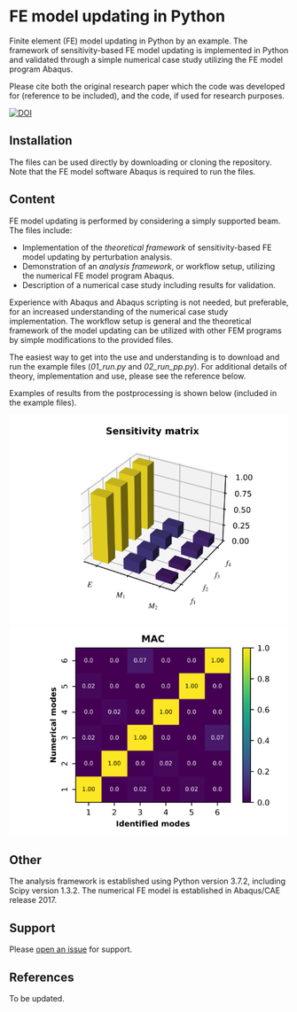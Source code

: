 # FE model updating in Python

Finite element (FE) model updating in Python by an example. The framework of sensitivity-based FE model updating is implemented in Python
and validated through a simple numerical case study utilizing the FE model program Abaqus.

Please cite both the original research paper which the code was developed for (reference to be included), and the code, if used for research purposes.

[![DOI](https://zenodo.org/badge/DOI/10.5281/zenodo.4243875.svg)](https://doi.org/10.5281/zenodo.4243875)

## Installation
The files can be used directly by downloading or cloning the repository. Note that the FE model software Abaqus is required to run the files.

## Content

FE model updating is performed by considering a simply supported beam. The files include:
- Implementation of the *theoretical framework* of sensitivity-based FE model updating by perturbation analysis.
- Demonstration of an *analysis framework*, or workflow setup, utilizing the numerical FE model program Abaqus.
- Description of a numerical case study including results for validation.

Experience with Abaqus and Abaqus scripting is not needed, but preferable, for an increased understanding of the numerical case study implementation.
The workflow setup is general and the theoretical framework of the model updating can be utilized with other FEM programs by simple modifications to
the provided files.

The easiest way to get into the use and understanding is to download and run the example files (*01_run.py* and *02_run_pp.py*). For additional details of theory,
implementation and use, please see the reference below.

Examples of results from the postprocessing is shown below (included in the example files).

![](fig2.svg)
![](fig3.svg)

## Other
The analysis framework is established using Python version 3.7.2, including Scipy version 1.3.2. The numerical FE model is established in Abaqus/CAE release 2017.

## Support

Please [open an issue](https://github.com/bjorntsv/pyfemu/issues/new) for support.

## References
To be updated.
